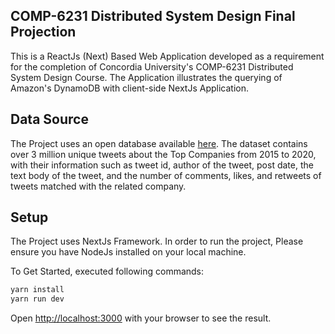 ## COMP-6231 Distributed System Design Final Projection

This is a ReactJs (Next) Based Web Application developed as a requirement for the completion of Concordia University's COMP-6231 Distributed System Design Course. The Application illustrates the querying of Amazon's DynamoDB with client-side NextJs Application. 

## Data Source
The Project uses an open database available [here](https://www.kaggle.com/omermetinn/tweets-about-the-top-companies-from-2015-to-2020). The dataset contains over 3 million unique tweets about the Top Companies from 2015 to 2020, with their information such as tweet id, author of the tweet, post date, the text body of the tweet, and the number of comments, likes, and retweets of tweets matched with the related company.

## Setup

The Project uses NextJs Framework. In order to run the project, Please ensure you have NodeJs installed on your local machine.

To Get Started, executed following commands:

```bash
yarn install
yarn run dev
```

Open [http://localhost:3000](http://localhost:3000) with your browser to see the result.

